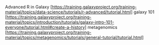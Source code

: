 Advanced R in Galaxy [https://training.galaxyproject.org/training-material/topics/data-science/tutorials/r-advanced/tutorial.html]
galaxy 101 [https://training.galaxyproject.org/training-material/topics/introduction/tutorials/galaxy-intro-101-everyone/tutorial.html#create-a-history]
metagenomics [https://training.galaxyproject.org/training-material/topics/metagenomics/tutorials/general-tutorial/tutorial.html]
